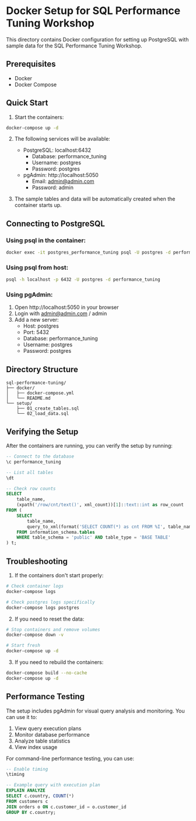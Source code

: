 # Docker Setup for SQL Performance Tuning Workshop

This directory contains Docker configuration for setting up PostgreSQL with sample data for the SQL Performance Tuning Workshop.

## Prerequisites

- Docker
- Docker Compose

## Quick Start

1. Start the containers:
```bash
docker-compose up -d
```

2. The following services will be available:
   - PostgreSQL: localhost:6432
     - Database: performance_tuning
     - Username: postgres
     - Password: postgres
   - pgAdmin: http://localhost:5050
     - Email: admin@admin.com
     - Password: admin

3. The sample tables and data will be automatically created when the container starts up.

## Connecting to PostgreSQL

### Using psql in the container:
```bash
docker exec -it postgres_performance_tuning psql -U postgres -d performance_tuning
```

### Using psql from host:
```bash
psql -h localhost -p 6432 -U postgres -d performance_tuning
```

### Using pgAdmin:
1. Open http://localhost:5050 in your browser
2. Login with admin@admin.com / admin
3. Add a new server:
   - Host: postgres
   - Port: 5432
   - Database: performance_tuning
   - Username: postgres
   - Password: postgres

## Directory Structure
```
sql-performance-tuning/
├── docker/
│   ├── docker-compose.yml
│   └── README.md
└── setup/
    ├── 01_create_tables.sql
    └── 02_load_data.sql
```

## Verifying the Setup

After the containers are running, you can verify the setup by running:

```sql
-- Connect to the database
\c performance_tuning

-- List all tables
\dt

-- Check row counts
SELECT 
    table_name, 
    (xpath('/row/cnt/text()', xml_count))[1]::text::int as row_count
FROM (
    SELECT 
        table_name,
        query_to_xml(format('SELECT COUNT(*) as cnt FROM %I', table_name), false, true, '') as xml_count
    FROM information_schema.tables
    WHERE table_schema = 'public' AND table_type = 'BASE TABLE'
) t;
```

## Troubleshooting

1. If the containers don't start properly:
```bash
# Check container logs
docker-compose logs

# Check postgres logs specifically
docker-compose logs postgres
```

2. If you need to reset the data:
```bash
# Stop containers and remove volumes
docker-compose down -v

# Start fresh
docker-compose up -d
```

3. If you need to rebuild the containers:
```bash
docker-compose build --no-cache
docker-compose up -d
```

## Performance Testing

The setup includes pgAdmin for visual query analysis and monitoring. You can use it to:
1. View query execution plans
2. Monitor database performance
3. Analyze table statistics
4. View index usage

For command-line performance testing, you can use:
```sql
-- Enable timing
\timing

-- Example query with execution plan
EXPLAIN ANALYZE
SELECT c.country, COUNT(*)
FROM customers c
JOIN orders o ON c.customer_id = o.customer_id
GROUP BY c.country;
``` 